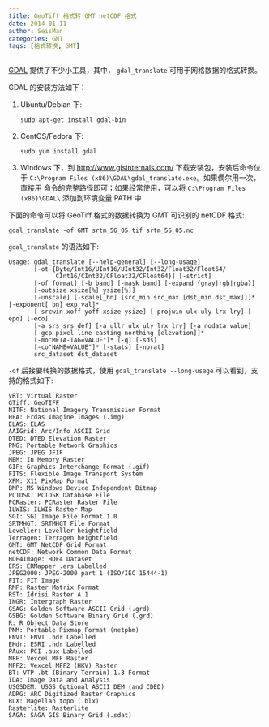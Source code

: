 ```yaml
---
title: GeoTiff 格式转 GMT netCDF 格式
date: 2014-01-11
author: SeisMan
categories: GMT
tags: [格式转换, GMT]
---
```


[GDAL](http://www.gdal.org/) 提供了不少小工具，其中， `gdal_translate` 可用于网格数据的格式转换。

GDAL 的安装方法如下：

1.  Ubuntu/Debian 下:

        sudo apt-get install gdal-bin

2.  CentOS/Fedora 下:

        sudo yum install gdal

3.  Windows 下，到 <http://www.gisinternals.com/> 下载安装包，安装后命令位于
    `C:\Program Files (x86)\GDAL\gdal_translate.exe`。如果偶尔用一次，直接用
    命令的完整路径即可；如果经常使用，可以将 `C:\Program Files (x86)\GDAL\`
    添加到环境变量 PATH 中

下面的命令可以将 GeoTiff 格式的数据转换为 GMT 可识别的 netCDF 格式:

    gdal_translate -of GMT srtm_56_05.tif srtm_56_05.nc

`gdal_translate` 的语法如下:

    Usage: gdal_translate [--help-general] [--long-usage]
           [-ot {Byte/Int16/UInt16/UInt32/Int32/Float32/Float64/
                 CInt16/CInt32/CFloat32/CFloat64}] [-strict]
           [-of format] [-b band] [-mask band] [-expand {gray|rgb|rgba}]
           [-outsize xsize[%] ysize[%]]
           [-unscale] [-scale[_bn] [src_min src_max [dst_min dst_max]]]* [-exponent[_bn] exp_val]*
           [-srcwin xoff yoff xsize ysize] [-projwin ulx uly lrx lry] [-epo] [-eco]
           [-a_srs srs_def] [-a_ullr ulx uly lrx lry] [-a_nodata value]
           [-gcp pixel line easting northing [elevation]]*
           [-mo"META-TAG=VALUE"]* [-q] [-sds]
           [-co"NAME=VALUE"]* [-stats] [-norat]
           src_dataset dst_dataset

`-of` 后接要转换的数据格式，使用 `gdal_translate --long-usage` 可以看到，支持的格式如下:

    VRT: Virtual Raster
    GTiff: GeoTIFF
    NITF: National Imagery Transmission Format
    HFA: Erdas Imagine Images (.img)
    ELAS: ELAS
    AAIGrid: Arc/Info ASCII Grid
    DTED: DTED Elevation Raster
    PNG: Portable Network Graphics
    JPEG: JPEG JFIF
    MEM: In Memory Raster
    GIF: Graphics Interchange Format (.gif)
    FITS: Flexible Image Transport System
    XPM: X11 PixMap Format
    BMP: MS Windows Device Independent Bitmap
    PCIDSK: PCIDSK Database File
    PCRaster: PCRaster Raster File
    ILWIS: ILWIS Raster Map
    SGI: SGI Image File Format 1.0
    SRTMHGT: SRTMHGT File Format
    Leveller: Leveller heightfield
    Terragen: Terragen heightfield
    GMT: GMT NetCDF Grid Format
    netCDF: Network Common Data Format
    HDF4Image: HDF4 Dataset
    ERS: ERMapper .ers Labelled
    JPEG2000: JPEG-2000 part 1 (ISO/IEC 15444-1)
    FIT: FIT Image
    RMF: Raster Matrix Format
    RST: Idrisi Raster A.1
    INGR: Intergraph Raster
    GSAG: Golden Software ASCII Grid (.grd)
    GSBG: Golden Software Binary Grid (.grd)
    R: R Object Data Store
    PNM: Portable Pixmap Format (netpbm)
    ENVI: ENVI .hdr Labelled
    EHdr: ESRI .hdr Labelled
    PAux: PCI .aux Labelled
    MFF: Vexcel MFF Raster
    MFF2: Vexcel MFF2 (HKV) Raster
    BT: VTP .bt (Binary Terrain) 1.3 Format
    IDA: Image Data and Analysis
    USGSDEM: USGS Optional ASCII DEM (and CDED)
    ADRG: ARC Digitized Raster Graphics
    BLX: Magellan topo (.blx)
    Rasterlite: Rasterlite
    SAGA: SAGA GIS Binary Grid (.sdat)
